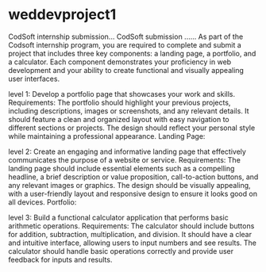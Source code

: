 # weddevproject1
CodSoft internship submission...
CodSoft submission ...... As part of the Codsoft internship program, you are required to complete and submit a project that includes three key components: a landing page, a portfolio, and a calculator. Each component demonstrates your proficiency in web development and your ability to create functional and visually appealing user interfaces.

level 1: Develop a portfolio page that showcases your work and skills. Requirements: The portfolio should highlight your previous projects, including descriptions, images or screenshots, and any relevant details. It should feature a clean and organized layout with easy navigation to different sections or projects. The design should reflect your personal style while maintaining a professional appearance. Landing Page:

level 2: Create an engaging and informative landing page that effectively communicates the purpose of a website or service. Requirements: The landing page should include essential elements such as a compelling headline, a brief description or value proposition, call-to-action buttons, and any relevant images or graphics. The design should be visually appealing, with a user-friendly layout and responsive design to ensure it looks good on all devices. Portfolio:

level 3: Build a functional calculator application that performs basic arithmetic operations. Requirements: The calculator should include buttons for addition, subtraction, multiplication, and division. It should have a clear and intuitive interface, allowing users to input numbers and see results. The calculator should handle basic operations correctly and provide user feedback for inputs and results.
